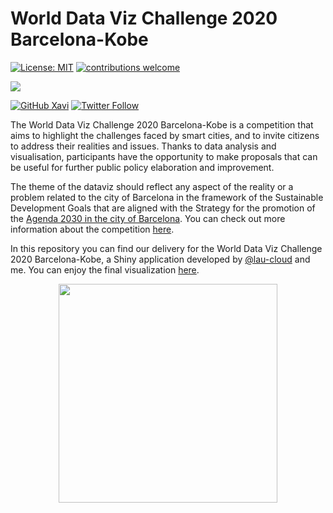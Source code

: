 # World Data Viz Challenge 2020 Barcelona-Kobe

<!-- badges: start -->
[![License: MIT](https://img.shields.io/badge/License-MIT-blue.svg)](https://opensource.org/licenses/MIT)
[![contributions welcome](https://img.shields.io/badge/contributions-welcome-brightgreen.svg?style=flat)](https://github.com/xavivg91/data-viz-challenge-bcn-2020/issues/new)
<!-- [![HitCount](http://hits.dwyl.com/xavivg91/data-viz-challenge-bcn-2020.svg)](http://hits.dwyl.com/xavivg91/data-viz-challenge-bcn-2020) -->
![](https://visitor-badge.glitch.me/badge?page_id=github.com/xavivg91/data-viz-challenge-bcn-2020)


[![GitHub Xavi](https://img.shields.io/github/followers/xavivg91?label=follow&style=social)](https://github.com/xavivg91/)
[![Twitter Follow](https://img.shields.io/twitter/follow/Xavier91vg.svg?style=social)](https://twitter.com/Xavier91vg)
<!-- badges: end -->

The World Data Viz Challenge 2020 Barcelona-Kobe is a competition that aims to highlight the challenges faced by smart cities, and to invite citizens to address their realities and issues. Thanks to data analysis and visualisation, participants have the opportunity to make proposals that can be useful for further public policy elaboration and improvement.

The theme of the dataviz should reflect any aspect of the reality or a problem related to the city of Barcelona in the framework of the Sustainable Development Goals that are aligned with the Strategy for the promotion of the [Agenda 2030 in the city of Barcelona](https://ajuntament.barcelona.cat/agenda2030/es). You can check out more information about the competition [here](https://opendata-ajuntament.barcelona.cat/en/world-data-viz-challenge-bcn-kobe-2020).


In this repository you can find our delivery for the World Data Viz Challenge 2020 Barcelona-Kobe, a Shiny application developed by [@lau-cloud](https://github.com/lau-cloud) and me. You can enjoy the final visualization [here](https://bcndata.wixsite.com/accidents2019). 

<p align="center">
<img src='dataviz.gif' height="350" /></a>
</p>
